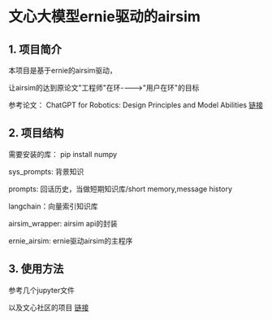 # 文心大模型ernie驱动的airsim
## 1. 项目简介
本项目是基于ernie的airsim驱动， 

让airsim的达到原论文"工程师"在环---->"用户在环"的目标

参考论文：
ChatGPT for Robotics: Design Principles and Model Abilities
[链接](https://www.microsoft.com/en-us/research/group/autonomous-systems-group-robotics/articles/chatgpt-for-robotics/)

## 2. 项目结构
需要安装的库：
pip install numpy  

sys_prompts: 背景知识

prompts: 回话历史，当做短期知识库/short memory,message history

langchain：向量索引知识库

airsim_wrapper: airsim api的封装

ernie_airsim: ernie驱动airsim的主程序

## 3. 使用方法
参考几个jupyter文件

以及文心社区的项目
[链接](https://aistudio.baidu.com/projectdetail/7158159?sUid=358971&shared=1&ts=1701667214445)
